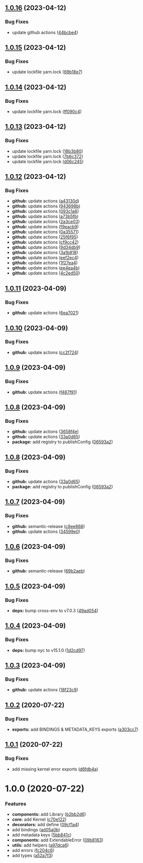 ## [1.0.16](https://github.com/Eveble/core/compare/v1.0.15...v1.0.16) (2023-04-12)


### Bug Fixes

* update github actions ([44bcbe4](https://github.com/Eveble/core/commit/44bcbe4ec05ee7835147bdecda64d717ba94c43a))

## [1.0.15](https://github.com/Eveble/core/compare/v1.0.14...v1.0.15) (2023-04-12)


### Bug Fixes

* update lockfile yarn.lock ([69b18e7](https://github.com/Eveble/core/commit/69b18e7fa19ee46685886a469795e57654b42356))

## [1.0.14](https://github.com/Eveble/core/compare/v1.0.13...v1.0.14) (2023-04-12)


### Bug Fixes

* update lockfile yarn.lock ([ff090c4](https://github.com/Eveble/core/commit/ff090c456751467f1aa37af43ff81c48ec47b1f6))

## [1.0.13](https://github.com/eveble/core/compare/v1.0.12...v1.0.13) (2023-04-12)


### Bug Fixes

* update lockfile yarn.lock ([18b3b80](https://github.com/eveble/core/commit/18b3b80f4800e144e92f95da2a9e482979786d42))
* update lockfile yarn.lock ([7b6c372](https://github.com/eveble/core/commit/7b6c372faa00c6f253dbfb8d99df26584cd86f10))
* update lockfile yarn.lock ([d06c245](https://github.com/eveble/core/commit/d06c2458f104b66d39ffabe8f3fbeb1ca8cc056b))

## [1.0.12](https://github.com/eveble/core/compare/v1.0.11...v1.0.12) (2023-04-12)


### Bug Fixes

* **github:** update actions ([a43130d](https://github.com/eveble/core/commit/a43130d3d95bc6aa74215e65edee55717a6d0a67))
* **github:** update actions ([943698b](https://github.com/eveble/core/commit/943698b3f7c6c78cac554cf2b026f8c4a39eb61d))
* **github:** update actions ([093c1a6](https://github.com/eveble/core/commit/093c1a6ce4d364285cdf1d4010ccea8647c4407b))
* **github:** update actions ([a73b5fb](https://github.com/eveble/core/commit/a73b5fb40d37f38b2a4e3ede29f7b9ae25c60c2b))
* **github:** update actions ([2a3ce03](https://github.com/eveble/core/commit/2a3ce033156df96fdcdf87270e828b30e3235f6e))
* **github:** update actions ([f9eacb9](https://github.com/eveble/core/commit/f9eacb9732372b699ad15db0967a03b574fe624b))
* **github:** update actions ([0a35571](https://github.com/eveble/core/commit/0a3557175bbc400b911ca59e1c8c22e69929ece1))
* **github:** update actions ([25f6f95](https://github.com/eveble/core/commit/25f6f9513245df8607edd085a5749bb12246a901))
* **github:** update actions ([cf9cc42](https://github.com/eveble/core/commit/cf9cc42ba82048d02646121c4e1542ed23cd25f6))
* **github:** update actions ([9d34db9](https://github.com/eveble/core/commit/9d34db9e6fc6fa016ab64ebd7b183525cf6dfef7))
* **github:** update actions ([3a1b818](https://github.com/eveble/core/commit/3a1b818190d6ef951a3526caf110bde09567b400))
* **github:** update actions ([eef2ec4](https://github.com/eveble/core/commit/eef2ec4091a613f4fc99509e5fc2d55fbb062068))
* **github:** update actions ([1f27ea4](https://github.com/eveble/core/commit/1f27ea418fb5c0842d8291bae4ab3f1f7ea4baef))
* **github:** update actions ([ee4ea4b](https://github.com/eveble/core/commit/ee4ea4b416c2e1924c4a9e3a27bec764c2949c47))
* **github:** update actions ([4c2ed50](https://github.com/eveble/core/commit/4c2ed500db3151d8c15032ea4eb37634e1abab53))

## [1.0.11](https://github.com/eveble/core/compare/v1.0.10...v1.0.11) (2023-04-09)


### Bug Fixes

* **github:** update actions ([6ea7021](https://github.com/eveble/core/commit/6ea7021b09fc67a8d9061d6ddfb45a7366a85357))

## [1.0.10](https://github.com/eveble/core/compare/v1.0.9...v1.0.10) (2023-04-09)


### Bug Fixes

* **github:** update actions ([cc2f724](https://github.com/eveble/core/commit/cc2f7245d74ecfb820204d1f15fa6c3165e18cff))

## [1.0.9](https://github.com/eveble/core/compare/v1.0.8...v1.0.9) (2023-04-09)


### Bug Fixes

* **github:** update actions ([f487f91](https://github.com/eveble/core/commit/f487f915d4b4b8145c7824eb96917e80b6a341e4))

## [1.0.8](https://github.com/eveble/core/compare/v1.0.7...v1.0.8) (2023-04-09)


### Bug Fixes

* **github:** update actions ([3658f4e](https://github.com/eveble/core/commit/3658f4e5ddd62b336401700b3fd7c2c4de63c8ed))
* **github:** update actions ([33a0d65](https://github.com/eveble/core/commit/33a0d651db5447e04cf66fdcf87caa9cddd5dc45))
* **package:** add registry to publishConfig ([06593a2](https://github.com/eveble/core/commit/06593a2c9c605be41721963fc2a029b6c0674f24))

## [1.0.8](https://github.com/eveble/core/compare/v1.0.7...v1.0.8) (2023-04-09)


### Bug Fixes

* **github:** update actions ([33a0d65](https://github.com/eveble/core/commit/33a0d651db5447e04cf66fdcf87caa9cddd5dc45))
* **package:** add registry to publishConfig ([06593a2](https://github.com/eveble/core/commit/06593a2c9c605be41721963fc2a029b6c0674f24))

## [1.0.7](https://github.com/eveble/core/compare/v1.0.6...v1.0.7) (2023-04-09)


### Bug Fixes

* **github:** semantic-release ([c8ee868](https://github.com/eveble/core/commit/c8ee868c797bb825b9669fcd805e3a2f411282a5))
* **github:** update actions ([34599e0](https://github.com/eveble/core/commit/34599e0c00acf654b580fd20d847edffebaee27d))

## [1.0.6](https://github.com/eveble/core/compare/v1.0.5...v1.0.6) (2023-04-09)


### Bug Fixes

* **github:** semantic-release ([69b2aeb](https://github.com/eveble/core/commit/69b2aeb279dcb27a3283fa9d2e6c5b4f37bb94cb))

## [1.0.5](https://github.com/eveble/core/compare/v1.0.4...v1.0.5) (2023-04-09)


### Bug Fixes

* **deps:** bump cross-env to v7.0.3 ([49ad054](https://github.com/eveble/core/commit/49ad0540e162334e3b403e4dac11c4ba34e89972))

## [1.0.4](https://github.com/eveble/core/compare/v1.0.3...v1.0.4) (2023-04-09)


### Bug Fixes

* **deps:** bump nyc to v15.1.0 ([1d2cd97](https://github.com/eveble/core/commit/1d2cd970aeeebe10ef76b7871552d9c70c9d2fec))

## [1.0.3](https://github.com/eveble/core/compare/v1.0.2...v1.0.3) (2023-04-09)


### Bug Fixes

* **github:** update actions ([18f23c9](https://github.com/eveble/core/commit/18f23c9b48b9cee7a4c9b1b6c3bcaf3e9638f6be))

## [1.0.2](https://github.com/eveble/core/compare/v1.0.1...v1.0.2) (2020-07-22)


### Bug Fixes

* **exports:** add BINDINGS & METADATA_KEYS exports ([a303cc7](https://github.com/eveble/core/commit/a303cc7334e230799eeff09297edae87660b0f53))

## [1.0.1](https://github.com/eveble/core/compare/v1.0.0...v1.0.1) (2020-07-22)


### Bug Fixes

* add missing kernel error exports ([d6fdb4a](https://github.com/eveble/core/commit/d6fdb4a94b75e4777df9b949103904fa227e34e4))

# 1.0.0 (2020-07-22)


### Features

* **components:** add Library ([b2bb2d6](https://github.com/eveble/core/commit/b2bb2d6075ae5c3b4f80554a8d015d4190016bbe))
* **core:** add Kernel ([c70e122](https://github.com/eveble/core/commit/c70e122902807d48379c60e302397e4e8f4fb2fd))
* **decorators:** add define ([09cf1a4](https://github.com/eveble/core/commit/09cf1a490d3c34c841ac8c5cf47ccde50878ce2d))
* add bindings ([ad05a0b](https://github.com/eveble/core/commit/ad05a0bef214caba3c64c366f041e299ba86e3b5))
* add metadata keys ([5bb841c](https://github.com/eveble/core/commit/5bb841c6026f1141efd2a8dd5aba7b9237d7d2b2))
* **components:** add ExtendableError ([09b8163](https://github.com/eveble/core/commit/09b8163ca9b3c3041555a68b2400bb07ac6bf6dc))
* **utils:** add helpers ([a97dca6](https://github.com/eveble/core/commit/a97dca66af1708b356a78f3daa7b9f567c5ebd2f))
* add errors ([fc204c6](https://github.com/eveble/core/commit/fc204c616c36d3afad2902e309dc36e78f62946f))
* add types ([a52a7f3](https://github.com/eveble/core/commit/a52a7f36853deafcecd999f2e34ac6ade3518166))
